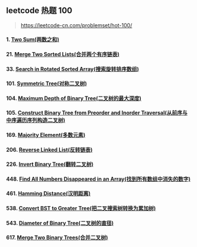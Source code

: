 
## leetcode 热题 100

> https://leetcode-cn.com/problemset/hot-100/

#### 1. [Two Sum(两数之和)](https://github.com/mrlsm/Note/blob/master/leetcode/hot_100/1.md)  

#### 21. [Merge Two Sorted Lists(合并两个有序链表)](https://github.com/mrlsm/Note/blob/master/leetcode/hot_100/21.md)  

#### 33. [Search in Rotated Sorted Array(搜索旋转排序数组)](https://github.com/mrlsm/Note/blob/master/leetcode/hot_100/33.md)  

#### 101. [Symmetric Tree(对称二叉树)](https://github.com/mrlsm/Note/blob/master/leetcode/hot_100/101.md)  

#### 104. [Maximum Depth of Binary Tree(二叉树的最大深度)](https://github.com/mrlsm/Note/blob/master/leetcode/hot_100/104.md)  

#### 105. [Construct Binary Tree from Preorder and Inorder Traversal(从前序与中序遍历序列构造二叉树)](https://github.com/mrlsm/Note/blob/master/leetcode/hot_100/105.md)  

#### 169. [Majority Element(多数元素)](https://github.com/mrlsm/Note/blob/master/leetcode/hot_100/169.md)  

#### 206. [Reverse Linked List(反转链表)](https://github.com/mrlsm/Note/blob/master/leetcode/hot_100/206.md)  

#### 226. [Invert Binary Tree(翻转二叉树)](https://github.com/mrlsm/Note/blob/master/leetcode/hot_100/226.md)  

#### 448. [Find All Numbers Disappeared in an Array(找到所有数组中消失的数字)](https://github.com/mrlsm/Note/blob/master/leetcode/hot_100/448.md)  

#### 461. [Hamming Distance(汉明距离)](https://github.com/mrlsm/Note/blob/master/leetcode/hot_100/461.md)  

#### 538. [Convert BST to Greater Tree(把二叉搜索树转换为累加树)](https://github.com/mrlsm/Note/blob/master/leetcode/hot_100/538.md)  

#### 543. [Diameter of Binary Tree(二叉树的直径)](https://github.com/mrlsm/Note/blob/master/leetcode/hot_100/543.md)  

#### 617. [Merge Two Binary Trees(合并二叉树)](https://github.com/mrlsm/Note/blob/master/leetcode/hot_100/617.md)  



